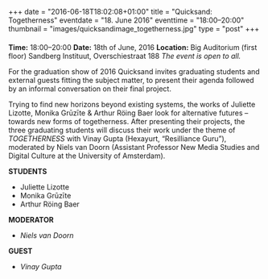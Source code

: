 +++
date = "2016-06-18T18:02:08+01:00"
title = "Quicksand: Togetherness"
eventdate = "18. June 2016"
eventtime = "18:00–20:00"
thumbnail = "images/quicksandimage_togetherness.jpg"
type = "post"
+++
#### 

**Time:** 18:00–20:00
**Date:** 18th of June, 2016
**Location:** Big Auditorium (first floor)
Sandberg Instituut, Overschiestraat 188
*The event is open to all.*

For the graduation show of 2016 Quicksand invites graduating students and external guests fitting the subject matter, to present their agenda followed by an informal conversation on their final project.

Trying to find new horizons beyond existing systems, the works of Juliette Lizotte, Monika Grūzīte & Arthur Röing Baer look for alternative futures – towards new forms of togetherness. After presenting their projects, the three graduating students will discuss their work under the theme of *TOGETHERNESS* with Vinay Gupta (Hexayurt, “Resilliance Guru”), moderated by Niels van Doorn (Assistant Professor New Media Studies and Digital Culture at the University of Amsterdam).

<!--more-->

**STUDENTS**

* Juliette Lizotte
* Monika Grūzīte
* Arthur Röing Baer


**MODERATOR**

* *Niels van Doorn*

**GUEST**

* *Vinay Gupta*
